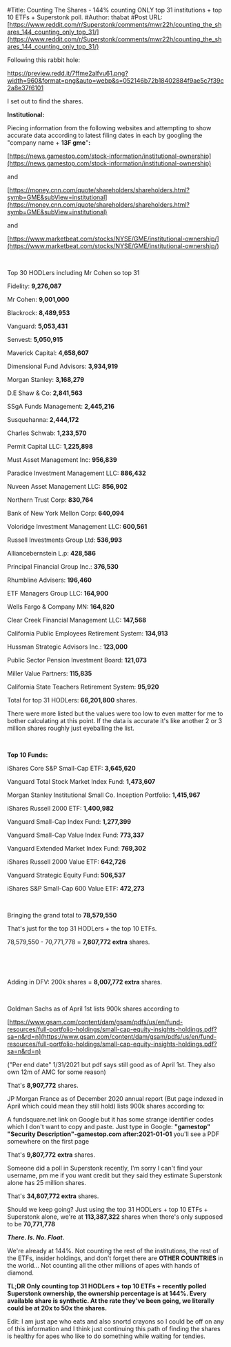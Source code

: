 #Title: Counting The Shares - 144% counting ONLY top 31 institutions + top 10 ETFs + Superstonk poll.
#Author: thabat
#Post URL: [https://www.reddit.com/r/Superstonk/comments/mwr22h/counting_the_shares_144_counting_only_top_31/](https://www.reddit.com/r/Superstonk/comments/mwr22h/counting_the_shares_144_counting_only_top_31/)


Following this rabbit hole:

https://preview.redd.it/7ffme2alfvu61.png?width=960&format=png&auto=webp&s=052146b72b18402884f9ae5c7f39c2a8e37f6101

I set out to find the shares.

**Institutional:**

Piecing information from the following websites and attempting to show accurate data according to latest filing dates in each by googling the "company name + **13F gme**"**:**

[https://news.gamestop.com/stock-information/institutional-ownership](https://news.gamestop.com/stock-information/institutional-ownership)

and

[https://money.cnn.com/quote/shareholders/shareholders.html?symb=GME&subView=institutional](https://money.cnn.com/quote/shareholders/shareholders.html?symb=GME&subView=institutional)

and

[https://www.marketbeat.com/stocks/NYSE/GME/institutional-ownership/](https://www.marketbeat.com/stocks/NYSE/GME/institutional-ownership/)

&#x200B;

Top 30 HODLers including Mr Cohen so top 31

Fidelity: **9,276,087**

Mr Cohen: **9,001,000**

Blackrock: **8,489,953**

Vanguard: **5,053,431**

Senvest: **5,050,915**

Maverick Capital: **4,658,607**

Dimensional Fund Advisors: **3,934,919**

Morgan Stanley: **3,168,279**

D.E Shaw & Co: **2,841,563**

SSgA Funds Management: **2,445,216**

Susquehanna: **2,444,172**

Charles Schwab: **1,233,570**

Permit Capital LLC: **1,225,898**

Must Asset Management Inc: **956,839**

Paradice Investment Management LLC: **886,432**

Nuveen Asset Management LLC: **856,902**

Northern Trust Corp: **830,764**

Bank of New York Mellon Corp: **640,094**

Voloridge Investment Management LLC: **600,561**

Russell Investments Group Ltd: **536,993**

Alliancebernstein L.p: **428,586**

Principal Financial Group Inc.: **376,530**

Rhumbline Advisers: **196,460**

ETF Managers Group LLC: **164,900**

Wells Fargo & Company MN: **164,820**

Clear Creek Financial Management LLC: **147,568**

California Public Employees Retirement System: **134,913**

Hussman Strategic Advisors Inc.: **123,000**

Public Sector Pension Investment Board: **121,073**

Miller Value Partners: **115,835**

California State Teachers Retirement System: **95,920**

Total for top 31 HODLers: **66,201,800** shares.

There were more listed but the values were too low to even matter for me to bother calculating at this point. If the data is accurate it's like another 2 or 3 million shares roughly just eyeballing the list.

&#x200B;

**Top 10 Funds:**

iShares Core S&P Small-Cap ETF: **3,645,620**

Vanguard Total Stock Market Index Fund: **1,473,607**

Morgan Stanley Institutional Small Co. Inception Portfolio: **1,415,967**

iShares Russell 2000 ETF: **1,400,982**

Vanguard Small-Cap Index Fund: **1,277,399**

Vanguard Small-Cap Value Index Fund: **773,337**

Vanguard Extended Market Index Fund: **769,302**

iShares Russell 2000 Value ETF: **642,726**

Vanguard Strategic Equity Fund: **506,537**

iShares S&P Small-Cap 600 Value ETF: **472,273**

&#x200B;

Bringing the grand total to **78,579,550**

That's just for the top 31 HODLers + the top 10 ETFs.

78,579,550 - 70,771,778 = **7,807,772 extra** shares.

&#x200B;

&#x200B;

Adding in DFV: 200k shares = **8,007,772 extra** shares.

&#x200B;

Goldman Sachs as of April 1st lists 900k shares according to

[https://www.gsam.com/content/dam/gsam/pdfs/us/en/fund-resources/full-portfolio-holdings/small-cap-equity-insights-holdings.pdf?sa=n&rd=n](https://www.gsam.com/content/dam/gsam/pdfs/us/en/fund-resources/full-portfolio-holdings/small-cap-equity-insights-holdings.pdf?sa=n&rd=n)

("Per end date" 1/31/2021 but pdf says still good as of April 1st. They also own 12m of AMC for some reason)

That's **8,907,772** shares.

JP Morgan France as of December 2020 annual report (But page indexed in April which could mean they still hold) lists 900k shares according to:

A fundsquare.net link on Google but it has some strange identifier codes which I don't want to copy and paste. Just type in Google: **"gamestop" "Security Description"-gamestop.com after:2021-01-01** you'll see a PDF somewhere on the first page

That's **9,807,772** **extra** shares.

Someone did a poll in Superstonk recently, I'm sorry I can't find your username, pm me if you want credit but they said they estimate Superstonk alone has 25 million shares.

That's **34,807,772 extra** shares.

Should we keep going?  Just using the top 31 HODLers + top 10 ETFs + Superstonk alone, we're at **113,387,322** shares when there's only supposed to be **70,771,778**

***There. Is. No. Float.***

We're already at 144%. Not counting the rest of the institutions, the rest of the ETFs, insider holdings, and don't forget there are **OTHER COUNTRIES** in the world... Not counting all the other millions of apes with hands of diamond.

**TL;DR Only counting top 31 HODLers + top 10 ETFs + recently polled Superstonk ownership, the ownership percentage is at 144%. Every available share is synthetic. At the rate they've been going, we literally could be at 20x to 50x the shares.**

Edit: I am just ape who eats and also snortd crayons so I could be off on any of this information and I think just continuing this path of finding the shares is healthy for apes who like to do something while waiting for tendies.